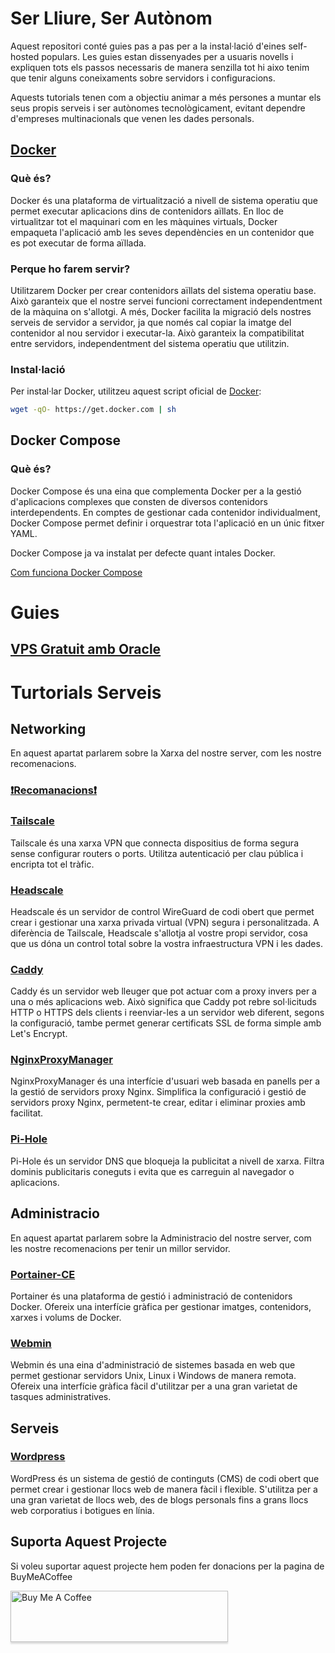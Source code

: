 # Ser Lliure, Ser Autònom
Aquest repositori conté guies pas a pas per a la instal·lació d'eines self-hosted populars. Les guies estan dissenyades per a usuaris novells i expliquen tots els passos necessaris de manera senzilla tot hi aixo tenim que tenir alguns coneixaments sobre servidors i configuracions.

Aquests tutorials tenen com a objectiu animar a més persones a muntar els seus propis serveis i ser autònomes tecnològicament, evitant dependre d'empreses multinacionals que venen les dades personals.

## [Docker](https://github.com/docker)
### Què és?
Docker és una plataforma de virtualització a nivell de sistema operatiu que permet executar aplicacions dins de contenidors aïllats. En lloc de virtualitzar tot el maquinari com en les màquines virtuals, Docker empaqueta l'aplicació amb les seves dependències en un contenidor que es pot executar de forma aïllada.

### Perque ho farem servir?
Utilitzarem Docker per crear contenidors aïllats del sistema operatiu base. Això garanteix que el nostre servei funcioni correctament independentment de la màquina on s'allotgi. A més, Docker facilita la migració dels nostres serveis de servidor a servidor, ja que només cal copiar la imatge del contenidor al nou servidor i executar-la. Això garanteix la compatibilitat entre servidors, independentment del sistema operatiu que utilitzin.

### Instal·lació
Per instal·lar Docker, utilitzeu aquest script oficial de [Docker](https://github.com/docker/docker-install):
```bash
wget -qO- https://get.docker.com | sh
```
## Docker Compose
### Què és?
Docker Compose és una eina que complementa Docker per a la gestió d'aplicacions complexes que consten de diversos contenidors interdependents. En comptes de gestionar cada contenidor individualment, Docker Compose permet definir i orquestrar tota l'aplicació en un únic fitxer YAML.

Docker Compose ja va instalat per defecte quant intales Docker.

[Com funciona Docker Compose](https://github.com/Otorexer/SerLliure/blob/main/Tutorials/ComUtilitzarDockerCompose.md)
<br>
# Guies
## [VPS Gratuit amb Oracle](https://github.com/Otorexer/SerLliure/blob/main/Tutorials/OracleFreeTier.md)

# Turtorials Serveis
## Networking
En aquest apartat parlarem sobre la Xarxa del nostre server, com les nostre recomenacions.

### [❗Recomanacions❗](https://github.com/Otorexer/SerLliure/blob/main/Recomanacions/Networking.md)

### [Tailscale](https://github.com/Otorexer/SerLliure/tree/main/Serveis/Tailscale)
Tailscale és una xarxa VPN que connecta dispositius de forma segura sense configurar routers o ports. Utilitza autenticació per clau pública i encripta tot el tràfic.

### [Headscale](https://github.com/Otorexer/SerLliure/tree/main/Serveis/Headscale)
Headscale és un servidor de control WireGuard de codi obert que permet crear i gestionar una xarxa privada virtual (VPN) segura i personalitzada. A diferència de Tailscale, Headscale s'allotja al vostre propi servidor, cosa que us dóna un control total sobre la vostra infraestructura VPN i les dades.

### [Caddy](https://github.com/Otorexer/SerLliure/tree/main/Serveis/Caddy)
Caddy és un servidor web lleuger que pot actuar com a proxy invers per a una o més aplicacions web. Això significa que Caddy pot rebre sol·licituds HTTP o HTTPS dels clients i reenviar-les a un servidor web diferent, segons la configuració, tambe permet generar certificats SSL de forma simple amb Let's Encrypt.

### [NginxProxyManager](https://github.com/Otorexer/SerLliure/tree/main/Serveis/NginxProxyManager)
NginxProxyManager és una interfície d'usuari web basada en panells per a la gestió de servidors proxy Nginx. Simplifica la configuració i gestió de servidors proxy Nginx, permetent-te crear, editar i eliminar proxies amb facilitat.

### [Pi-Hole](https://github.com/Otorexer/SerLliure/tree/main/Serveis/Pi-Hole)
Pi-Hole és un servidor DNS que bloqueja la publicitat a nivell de xarxa. Filtra dominis publicitaris coneguts i evita que es carreguin al navegador o aplicacions.


## Administracio
En aquest apartat parlarem sobre la Administracio del nostre server, com les nostre recomenacions per tenir un millor servidor.

### [Portainer-CE](https://github.com/Otorexer/SerLliure/tree/main/Serveis/Portainer-CE)
Portainer és una plataforma de gestió i administració de contenidors Docker. Ofereix una interfície gràfica per gestionar imatges, contenidors, xarxes i volums de Docker.

### [Webmin](https://github.com/Otorexer/SerLliure/tree/main/Serveis/Webmin)
Webmin és una eina d'administració de sistemes basada en web que permet gestionar servidors Unix, Linux i Windows de manera remota. Ofereix una interfície gràfica fàcil d'utilitzar per a una gran varietat de tasques administratives.


## Serveis

### [Wordpress](https://github.com/Otorexer/SerLliure/tree/main/Serveis/Wordpress)
WordPress és un sistema de gestió de continguts (CMS) de codi obert que permet crear i gestionar llocs web de manera fàcil i flexible. S'utilitza per a una gran varietat de llocs web, des de blogs personals fins a grans llocs web corporatius i botigues en línia.


## Suporta Aquest Projecte
Si voleu suportar aquest projecte hem poden fer donacions per la pagina de BuyMeACoffee

<a href="https://www.buymeacoffee.com/otorexer" target="_blank"><img src="https://cdn.buymeacoffee.com/buttons/v2/arial-white.png" alt="Buy Me A Coffee" style="height: 82px !important;width: 348px !important;box-shadow: 0px 3px 2px 0px rgba(190, 190, 190, 0.5) !important;-webkit-box-shadow: 0px 3px 2px 0px rgba(190, 190, 190, 0.5) !important;" ></a>
